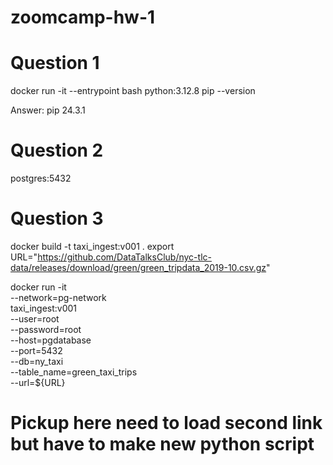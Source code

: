 # zoomcamp-hw-1

# Question 1
docker run -it --entrypoint bash python:3.12.8
pip --version

Answer: pip 24.3.1

# Question 2
postgres:5432

# Question 3
docker build -t taxi_ingest:v001 . 
export URL="https://github.com/DataTalksClub/nyc-tlc-data/releases/download/green/green_tripdata_2019-10.csv.gz"

docker run -it \
    --network=pg-network \
    taxi_ingest:v001 \
    --user=root \
    --password=root \
    --host=pgdatabase \
    --port=5432 \
    --db=ny_taxi \
    --table_name=green_taxi_trips \
    --url=${URL}

# Pickup here need to load second link but have to make new python script